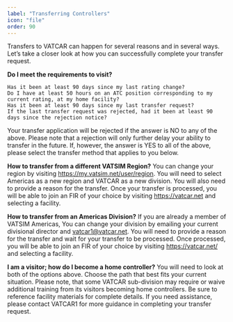 ```yaml
---
label: "Transferring Controllers"
icon: "file"
order: 90
---
```


Transfers to VATCAR can happen for several reasons and in several ways. Let’s take a closer look at how you can successfully complete your transfer request.

**Do I meet the requirements to visit?**

    Has it been at least 90 days since my last rating change?
    Do I have at least 50 hours on an ATC position corresponding to my current rating, at my home facility?
    Has it been at least 90 days since my last transfer request?
    If the last transfer request was rejected, had it been at least 90 days since the rejection notice?

Your transfer application will be rejected if the answer is NO to any of the above. Please note that a rejection will only further delay your ability to transfer in the future. If, however, the answer is YES to all of the above, please select the transfer method that applies to you below.

**How to transfer from a different VATSIM Region?** You can change your region by visiting https://my.vatsim.net/user/region. You will need to select Americas as a new region and VATCAR as a new division. You will also need to provide a reason for the transfer. Once your transfer is processed, you will be able to join an FIR of your choice by visiting https://vatcar.net and selecting a facility.

**How to transfer from an Americas Division?** If you are already a member of VATSIM Americas, You can change your division by emailing your current divisional director and vatcar1@vatcar.net. You will need to provide a reason for the transfer and wait for your transfer to be processed. Once processed, you will be able to join an FIR of your choice by visiting https://vatcar.net/ and selecting a facility.

**I am a visitor; how do I become a home controller?** You will need to look at both of the options above. Choose the path that best fits your current situation. Please note, that some VATCAR sub-division may require or waive additional training from its visitors becoming home controllers. Be sure to reference facility materials for complete details. If you need assistance, please contact VATCAR1 for more guidance in completing your transfer request.

